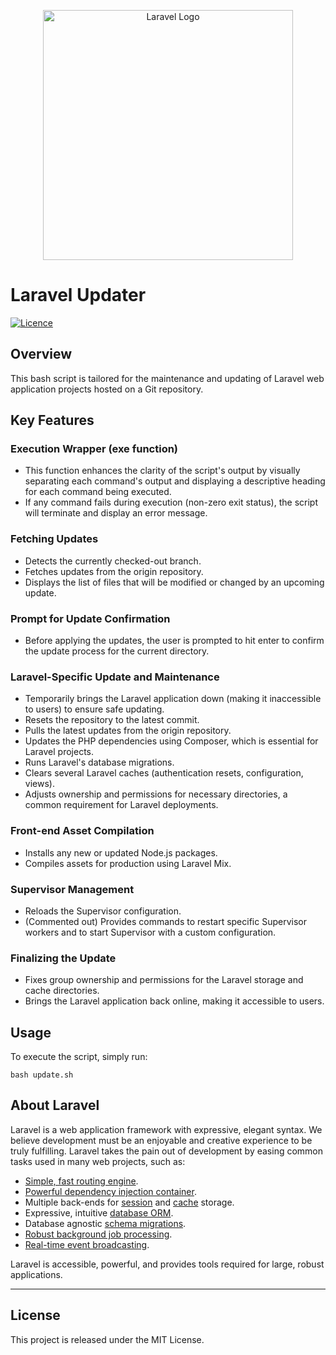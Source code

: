 <p align="center"><a href="https://laravel.com" target="_blank"><img src="https://raw.githubusercontent.com/laravel/art/master/logo-lockup/5%20SVG/2%20CMYK/1%20Full%20Color/laravel-logolockup-cmyk-red.svg" width="400" alt="Laravel Logo"></a></p>

# Laravel Updater

[![Licence](https://img.shields.io/github/license/Ileriayo/markdown-badges?style=for-the-badge)](./LICENSE)

## Overview

This bash script is tailored for the maintenance and updating of Laravel web application projects hosted on a Git repository.

## Key Features

### Execution Wrapper (exe function)
- This function enhances the clarity of the script's output by visually separating each command's output and displaying a descriptive heading for each command being executed.
- If any command fails during execution (non-zero exit status), the script will terminate and display an error message.

### Fetching Updates
- Detects the currently checked-out branch.
- Fetches updates from the origin repository.
- Displays the list of files that will be modified or changed by an upcoming update.

### Prompt for Update Confirmation
- Before applying the updates, the user is prompted to hit enter to confirm the update process for the current directory.

### Laravel-Specific Update and Maintenance
- Temporarily brings the Laravel application down (making it inaccessible to users) to ensure safe updating.
- Resets the repository to the latest commit.
- Pulls the latest updates from the origin repository.
- Updates the PHP dependencies using Composer, which is essential for Laravel projects.
- Runs Laravel's database migrations.
- Clears several Laravel caches (authentication resets, configuration, views).
- Adjusts ownership and permissions for necessary directories, a common requirement for Laravel deployments.

### Front-end Asset Compilation
- Installs any new or updated Node.js packages.
- Compiles assets for production using Laravel Mix.

### Supervisor Management
- Reloads the Supervisor configuration.
- (Commented out) Provides commands to restart specific Supervisor workers and to start Supervisor with a custom configuration.

### Finalizing the Update
- Fixes group ownership and permissions for the Laravel storage and cache directories.
- Brings the Laravel application back online, making it accessible to users.

## Usage

To execute the script, simply run:

```
bash update.sh
```
## About Laravel

Laravel is a web application framework with expressive, elegant syntax. We believe development must be an enjoyable and creative experience to be truly fulfilling. Laravel takes the pain out of development by easing common tasks used in many web projects, such as:

- [Simple, fast routing engine](https://laravel.com/docs/routing).
- [Powerful dependency injection container](https://laravel.com/docs/container).
- Multiple back-ends for [session](https://laravel.com/docs/session) and [cache](https://laravel.com/docs/cache) storage.
- Expressive, intuitive [database ORM](https://laravel.com/docs/eloquent).
- Database agnostic [schema migrations](https://laravel.com/docs/migrations).
- [Robust background job processing](https://laravel.com/docs/queues).
- [Real-time event broadcasting](https://laravel.com/docs/broadcasting).

Laravel is accessible, powerful, and provides tools required for large, robust applications.

---

## License

This project is released under the MIT License.
